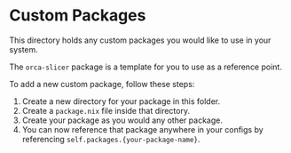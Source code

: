 # Custom Packages

This directory holds any custom packages you would like to use in your system.

The `orca-slicer` package is a template for you to use as a reference point.

To add a new custom package, follow these steps:

1. Create a new directory for your package in this folder.
2. Create a `package.nix` file inside that directory.
3. Create your package as you would any other package.
4. You can now reference that package anywhere in your configs by referencing `self.packages.{your-package-name}`.

